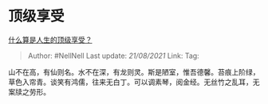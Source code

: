# 顶级享受
[什么算是人生的顶级享受？](https://www.zhihu.com/question/56328597/answer/1625527651)

> Author: #NellNell 
> Last update: *21/08/2021* 
> Link:
> Tag: 

山不在高，有仙则名。水不在深，有龙则灵。斯是陋室，惟吾德馨。苔痕上阶绿，草色入帘青。谈笑有鸿儒，往来无白丁。可以调素琴，阅金经。无丝竹之乱耳，无案牍之劳形。